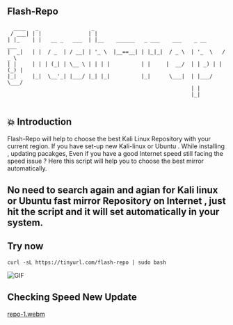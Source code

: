 ## Flash-Repo
```
  ____   _                 _                                            
 / ___| | |               | |                                            
| |_    | |   __ _   ___  | |__    ______   _ ___    ___    _ __      ___  
|  _|   | |  / _  | / __| | '_ \  |__==__| | |_|_|  / _ \  | '_  \   / _ \ 
| |     | | | (_| | \__ \ | | | |          | |     |  __/  | | _) | | (_) |
|_|     |_|  \__'_| |___/ |_| |_|          |_|      \___|  | |___/   \___/ 
                                                           | |             
                                                           |_|           
                                                           
```
## 💥 Introduction                                                            
Flash-Repo will help to choose the best Kali Linux Repository with your current region. If you have set-up new Kali-linux or Ubuntu . While installing , updating pacakges, Even if you have a good Internet speed still facing the speed issue ?
Here this script will help you to choose the best mirror automatically. 

## No need to search again and agian for Kali linux or Ubuntu fast mirror Repository on Internet , just hit the script and it will set automatically in your system.

## Try now
```
curl -sL https://tinyurl.com/flash-repo | sudo bash  
```


![GIF](https://user-images.githubusercontent.com/49671176/191538745-89d33671-29b4-4ea4-ba47-32dcc145aa6c.gif)


## Checking Speed New Update  

[repo-1.webm](https://user-images.githubusercontent.com/49671176/191512043-7a742445-515f-4f43-8b72-782041b7bd30.webm)
